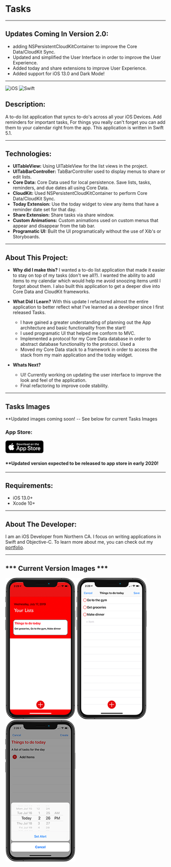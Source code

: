 # Tasks
***
## Updates Coming In Version 2.0:
* adding NSPersistentCloudKitContainer to improve the Core Data/CloudKit Sync.
* Updated and simplified the User Interface in order to improve the User Experience.
* Added today and share extensions to improve User Experience.
* Added support for iOS 13.0 and Dark Mode!
***
![iOS](https://camo.githubusercontent.com/be4ac65adac5e6b3d4471f37169496f617e7a544/68747470733a2f2f696d672e736869656c64732e696f2f62616467652f506c6174666f726d2d694f532d6c69676874677265792e737667) ![Swift](https://camo.githubusercontent.com/e92bf630e2a25eeecfe64818a7a3ff05b862bfb8/68747470733a2f2f696d672e736869656c64732e696f2f62616467652f5377696674253230352e302d627269676874677265656e2e737667)
## Description:
A to-do list application that syncs to-do's across all your iOS Devices. Add reminders for important tasks, For things you really can't forget you can add them to your calendar right from the app. This application is written in Swift 5.1.

***
## Technologies: 
* **UITableView:** Using UITableView for the list views in the project. 
* **UITabBarController:** TabBarController used to display menus to share or edit lists. 
* **Core Data:** Core Data used for local persistence. Save lists, tasks, reminders, and due dates all using Core Data.
* **CloudKit:** Used NSPersistentCloudKitContainer to perform Core Data/CloudKit Sync.
* **Today Extension:** Use the today widget to view any items that have a reminder date set for that day.
* **Share Extension:** Share tasks via share window.
* **Custom Animations:** Custom animations used on custom menus that appear and disappear from the tab bar.  
* **Programatic UI:** Built the UI programatically without the use of Xib's or Storyboards.

***
## About This Project: 
- **Why did I make this?** I wanted a to-do list application that made it easier to stay on top of my tasks (don't we all?). I wanted the ability to add items to my calendar which would help me avoid snoozing items until I forgot about them. I also built this application to get a deeper dive into Core Data and CloudKit frameworks.  

- **What Did I Learn?** With this update I refactored almost the entire application to better reflect what I've learned as a developer since I first released Tasks.
  * I have gained a greater understanding of planning out the App architecture and basic functionality from the start! 
  * I used programatic UI that helped me conform to MVC. 
  * Implemented a protocol for my Core Data database in order to abstract database functionality to the protocol. 
  Used a 
  * Moved my Core Data stack to a framework in order to access the stack from my main application and the today widget.

- **Whats Next?** 
  * UI! Currently working on updating the user interface to improve the look and feel of the application.
  * Final refactoring to improve code stability.

***
## Tasks Images
**Updated images coming soon! -- See below for current Tasks Images

### App Store:
[![Download on App Store](Images/AppStoreBlackGithub.png)](https://itunes.apple.com/us/app/tasks/id1378039351?mt=8)

#### **Updated version expected to be released to app store in early 2020!

***
## Requirements:
* iOS 13.0+
* Xcode 10+
***
## About The Developer:
I am an iOS Developer from Northern CA. I focus on writing applications in Swift and Objective-C. To learn more about me, you can check out my [portfolio](https://dylanmccarthyios.com).
***
## *** Current Version Images ***
![Tasks Home With Added List](Images/HomeWithListAddedGithub.png) ![Tasks With Items Added](Images/TasksListWithItemsGithub.png)![Tasks Adding Reminder](Images/TasksAddingReminderGithub.png) 


